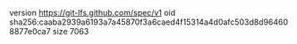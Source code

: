 version https://git-lfs.github.com/spec/v1
oid sha256:caaba2939a6193a7a45870f3a6caed4f15314a4d0afc503d8d964608877e0ca7
size 7063
